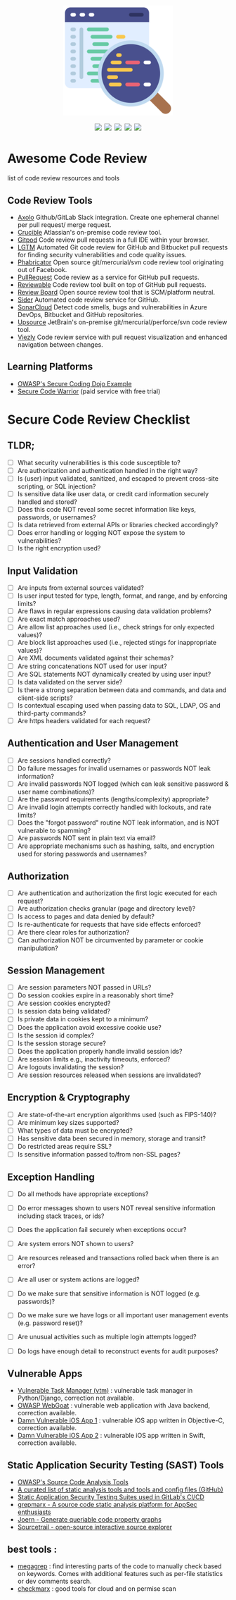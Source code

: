 <h1 align="center">
  <br>
  <a href=""><img src="/img/logo.png" alt="" height="250px;"></a>
  <br>
  <img src="https://img.shields.io/badge/PRs-welcome-blue">
  <img src="https://img.shields.io/github/last-commit/kh4sh3i/Awesome-Code-Review">
  <img src="https://img.shields.io/github/commit-activity/m/kh4sh3i/Awesome-Code-Review">
  <a href="https://twitter.com/intent/follow?screen_name=kh4sh3i_"><img src="https://img.shields.io/twitter/follow/kh4sh3i_?style=flat&logo=twitter"></a>
  <a href="https://github.com/kh4sh3i"><img src="https://img.shields.io/github/stars/kh4sh3i?style=flat&logo=github"></a>
</h1>


# Awesome Code Review
 list of code review resources and tools


## Code Review Tools
- [Axolo](https://www.axolo.co) Github/GitLab Slack integration. Create one ephemeral channel per pull request/ merge request.
- [Crucible](https://www.atlassian.com/software/crucible) Atlassian's on-premise code review tool.
- [Gitpod](https://gitpod.io) Code review pull requests in a full IDE within your browser.
- [LGTM](https://lgtm.com) Automated Git code review for GitHub and Bitbucket pull requests for finding security vulnerabilities and code quality issues.
- [Phabricator](https://www.phacility.com/phabricator/) Open source git/mercurial/svn code review tool originating out of Facebook.
- [PullRequest](https://www.pullrequest.com/) Code review as a service for GitHub pull requests.
- [Reviewable](https://reviewable.io/) Code review tool built on top of GitHub pull requests.
- [Review Board](https://www.reviewboard.org/) Open source review tool that is SCM/platform neutral.
- [Sider](https://sider.review/) Automated code review service for GitHub.
- [SonarCloud](https://sonarcloud.io) Detect code smells, bugs and vulnerabilities in Azure DevOps, Bitbucket and GitHub repositories.
- [Upsource](https://www.jetbrains.com/upsource/) JetBrain's on-premise git/mercurial/perforce/svn code review tool.
- [Viezly](https://viezly.com) Code review service with pull request visualization and enhanced navigation between changes.



## Learning Platforms

- [OWASP's Secure Coding Dojo Example](https://owasp.org/SecureCodingDojo/codereview101)
- [Secure Code Warrior](https://www.securecodewarrior.com/products/training-ground) (paid service with free trial)



# Secure Code Review Checklist

## TLDR;
- [ ] What security vulnerabilities is this code susceptible to?
- [ ] Are authorization and authentication handled in the right way?
- [ ] Is (user) input validated, sanitized, and escaped to prevent cross-site scripting, or SQL injection?
- [ ] Is sensitive data like user data, or credit card information securely handled and stored?
- [ ] Does this code NOT reveal some secret information like keys, passwords, or usernames?
- [ ] Is data retrieved from external APIs or libraries checked accordingly?
- [ ] Does error handling or logging NOT expose the system to vulnerabilities?
- [ ] Is the right encryption used?

## Input Validation
- [ ] Are inputs from external sources validated?
- [ ] Is user input tested for type, length, format, and range, and by enforcing limits?
- [ ] Are flaws in regular expressions causing data validation problems? 
- [ ] Are exact match approaches used? 
- [ ] Are allow list approaches used (i.e., check strings for only expected values)? 
- [ ] Are block list approaches used (i.e., rejected stings for inappropriate values)? 
- [ ] Are XML documents validated against their schemas?
- [ ] Are string concatenations NOT used for user input? 
- [ ] Are SQL statements NOT dynamically created by using user input?
- [ ] Is data validated on the server side?
- [ ] Is there a strong separation between data and commands, and data and client-side scripts?
- [ ] Is contextual escaping used when passing data to SQL, LDAP, OS and third-party commands?
- [ ] Are https headers validated for each request?

## Authentication and User Management
- [ ] Are sessions handled correctly?
- [ ] Do failure messages for invalid usernames or passwords NOT leak information?
- [ ] Are invalid passwords NOT logged (which can leak sensitive password & user name combinations)?
- [ ] Are the password requirements (lengths/complexity) appropriate?
- [ ] Are invalid login attempts correctly handled with lockouts, and rate limits?
- [ ] Does the "forgot password" routine NOT leak information, and is NOT vulnerable to spamming? 
- [ ] Are passwords NOT sent in plain text via email?
- [ ] Are appropriate mechanisms such as hashing, salts, and encryption used for storing passwords and usernames?

## Authorization
- [ ] Are authentication and authorization the first logic executed for each request?
- [ ] Are authorization checks granular (page and directory level)?
- [ ] Is access to pages and data denied by default?
- [ ] Is re-authenticate for requests that have side effects enforced?
- [ ] Are there clear roles for authorization?
- [ ] Can authorization NOT be circumvented by parameter or cookie manipulation?

## Session Management
- [ ] Are session parameters NOT passed in URLs?
- [ ] Do session cookies expire in a reasonably short time?
- [ ] Are session cookies encrypted?
- [ ] Is session data being validated?
- [ ] Is private data in cookies kept to a minimum?
- [ ] Does the application avoid excessive cookie use?
- [ ] Is the session id complex?
- [ ] Is the session storage secure?
- [ ] Does the application properly handle invalid session ids?
- [ ] Are session limits e.g., inactivity timeouts, enforced?
- [ ] Are logouts invalidating the session?
- [ ] Are session resources released when sessions are invalidated?

## Encryption & Cryptography
- [ ] Are state-of-the-art encryption algorithms used (such as FIPS-140)?
- [ ] Are minimum key sizes supported?
- [ ] What types of data must be encrypted?
- [ ] Has sensitive data been secured in memory, storage and transit? 
- [ ] Do restricted areas require SSL? 
- [ ] Is sensitive information passed to/from non-SSL pages?

## Exception Handling
- [ ] Do all methods have appropriate exceptions?
- [ ] Do error messages shown to users NOT reveal sensitive information including stack traces, or ids? 
- [ ] Does the application fail securely when exceptions occur?
- [ ] Are system errors NOT shown to users?
- [ ] Are resources released and transactions rolled back when there is an error?
- [ ] Are all user or system actions are logged?
- [ ] Do we make sure that sensitive information is NOT logged (e.g. passwords)?
- [ ] Do we make sure we have logs or all important user management events (e.g. password reset)?
- [ ] Are unusual activities such as multiple login attempts logged?
- [ ] Do logs have enough detail to reconstruct events for audit purposes?




## Vulnerable Apps

- [Vulnerable Task Manager (vtm)](https://github.com/redpointsec/vtm) : vulnerable task manager in Python/Django, correction not available.
- [OWASP WebGoat](https://github.com/WebGoat/WebGoat) : vulnerable web application with Java backend, correction available.
- [Damn Vulnerable iOS App 1](https://github.com/prateek147/DVIA) : vulnerable iOS app written in Objective-C, correction available.
- [Damn Vulnerable iOS App 2](https://github.com/prateek147/DVIA-v2) : vulnerable iOS app written in Swift, correction available.



## Static Application Security Testing (SAST) Tools

- [OWASP's Source Code Analysis Tools](https://owasp.org/www-community/Source_Code_Analysis_Tools)
- [A curated list of static analysis tools and tools and config files (GitHub)](https://github.com/analysis-tools-dev/static-analysis)
- [Static Application Security Testing Suites used in GitLab's CI/CD](https://docs.gitlab.com/ee/user/application_security/sast/)
- [grepmarx -  A source code static analysis platform for AppSec enthusiasts](https://github.com/Orange-Cyberdefense/grepmarx)
- [Joern - Generate queriable code property graphs](https://joern.io/)
- [Sourcetrail - open-source interactive source explorer](https://github.com/OpenSourceSourceTrail/Sourcetrail)


## best tools :
- [megagrep](https://github.com/claire-lex/megagrep) : find interesting parts of the code to manually check based on keywords. Comes with additional features such as per-file statistics or dev comments search.
- [checkmarx](https://checkmarx.com/) : good tools for cloud and on permise scan 